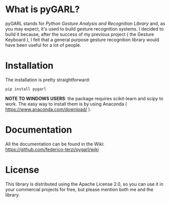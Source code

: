 # What is pyGARL?
pyGARL stands for _Python Gesture Analysis and Recognition Library_ and, as you may expect, it's used to build gesture recognition systems.
I decided to build it because, after the success of my previous project ( the Gesture Keyboard ), I felt that a general purpose gesture recognition library would have been useful for a lot of people.

# Installation
The installation is pretty straightforward:

`pip install pygarl`

**NOTE TO WINDOWS USERS**: the package requires scikit-learn and scipy to work. The easy way to install them is by using Anaconda ( https://www.anaconda.com/download/ ).

# Documentation
All the documentation can be found in the Wiki: https://github.com/federico-terzi/pygarl/wiki

# License

This library is distributed using the Apache License 2.0, so you can use it in your commercial projects for free, but please mention both me and the library.
